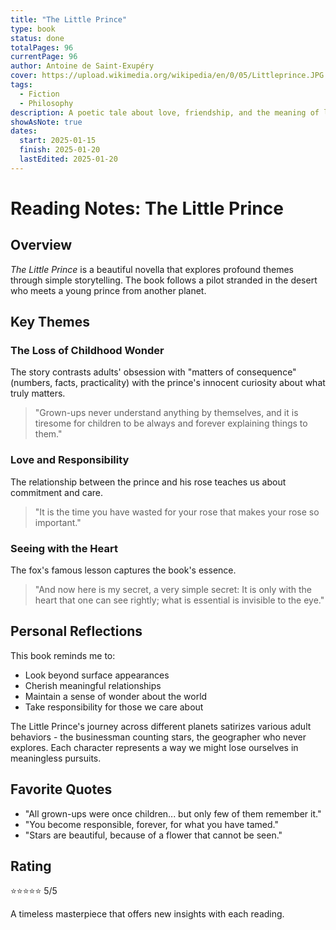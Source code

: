 ```yaml
---
title: "The Little Prince"
type: book
status: done
totalPages: 96
currentPage: 96
author: Antoine de Saint-Exupéry
cover: https://upload.wikimedia.org/wikipedia/en/0/05/Littleprince.JPG
tags:
  - Fiction
  - Philosophy
description: A poetic tale about love, friendship, and the meaning of life.
showAsNote: true
dates:
  start: 2025-01-15
  finish: 2025-01-20
  lastEdited: 2025-01-20
---
```


# Reading Notes: The Little Prince

## Overview

*The Little Prince* is a beautiful novella that explores profound themes through simple storytelling. The book follows a pilot stranded in the desert who meets a young prince from another planet.

## Key Themes

### The Loss of Childhood Wonder

The story contrasts adults' obsession with "matters of consequence" (numbers, facts, practicality) with the prince's innocent curiosity about what truly matters.

> "Grown-ups never understand anything by themselves, and it is tiresome for children to be always and forever explaining things to them."

### Love and Responsibility

The relationship between the prince and his rose teaches us about commitment and care.

> "It is the time you have wasted for your rose that makes your rose so important."

### Seeing with the Heart

The fox's famous lesson captures the book's essence.

> "And now here is my secret, a very simple secret: It is only with the heart that one can see rightly; what is essential is invisible to the eye."

## Personal Reflections

This book reminds me to:
- Look beyond surface appearances
- Cherish meaningful relationships
- Maintain a sense of wonder about the world
- Take responsibility for those we care about

The Little Prince's journey across different planets satirizes various adult behaviors - the businessman counting stars, the geographer who never explores. Each character represents a way we might lose ourselves in meaningless pursuits.

## Favorite Quotes

- "All grown-ups were once children... but only few of them remember it."
- "You become responsible, forever, for what you have tamed."
- "Stars are beautiful, because of a flower that cannot be seen."

## Rating

⭐⭐⭐⭐⭐ 5/5

A timeless masterpiece that offers new insights with each reading.
